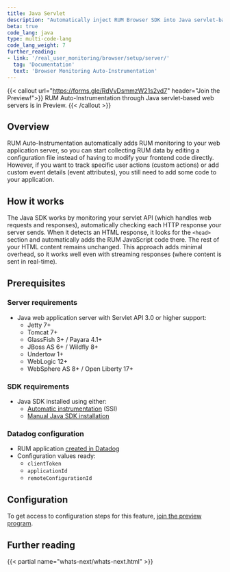 ```yaml
---
title: Java Servlet
description: "Automatically inject RUM Browser SDK into Java servlet-based web applications using the Java SDK auto-instrumentation."
beta: true
code_lang: java
type: multi-code-lang
code_lang_weight: 7
further_reading:
- link: '/real_user_monitoring/browser/setup/server/'
  tag: 'Documentation'
  text: 'Browser Monitoring Auto-Instrumentation'
---
```


{{< callout url="https://forms.gle/RdVvDsmmzW21s2vd7" header="Join the Preview!">}}
  RUM Auto-Instrumentation through Java servlet-based web servers is in Preview. 
{{< /callout >}}

## Overview

RUM Auto-Instrumentation automatically adds RUM monitoring to your web application server, so you can start collecting RUM data by editing a configuration file instead of having to modify your frontend code directly. However, if you want to track specific user actions (custom actions) or add custom event details (event attributes), you still need to add some code to your application.

## How it works

The Java SDK works by monitoring your servlet API (which handles web requests and responses), automatically checking each HTTP response your server sends. When it detects an HTML response, it looks for the `<head>` section and automatically adds the RUM JavaScript code there. The rest of your HTML content remains unchanged. This approach adds minimal overhead, so it works well even with streaming responses (where content is sent in real-time).

## Prerequisites

### Server requirements
- Java web application server with Servlet API 3.0 or higher support:
  - Jetty 7+
  - Tomcat 7+
  - GlassFish 3+ / Payara 4.1+
  - JBoss AS 6+ / Wildfly 8+
  - Undertow 1+
  - WebLogic 12+
  - WebSphere AS 8+ / Open Liberty 17+

### SDK requirements
- Java SDK installed using either:
  - [Automatic instrumentation][1] (SSI)
  - [Manual Java SDK installation][2]

### Datadog configuration
- RUM application [created in Datadog][3]
- Configuration values ready:
  - `clientToken`
  - `applicationId` 
  - `remoteConfigurationId`

## Configuration

To get access to configuration steps for this feature, [join the preview program][4].

## Further reading

{{< partial name="whats-next/whats-next.html" >}}

[1]: /tracing/trace_collection/automatic_instrumentation/?tab=singlestepinstrumentation
[2]: /tracing/trace_collection/automatic_instrumentation/dd_libraries/java/
[3]: https://app.datadoghq.com/rum/list
[4]: https://forms.gle/RdVvDsmmzW21s2vd7